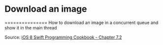 # Download an image 
===============
How to download an image in a concurrent queue and show it in the main thread


Source: [iOS 8 Swift Programming Cookbook - Chapter 7.2](http://goo.gl/pvRtI8)
